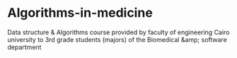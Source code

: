 # Algorithms-in-medicine
Data structure &amp; Algorithms course provided by faculty of engineering Cairo university to 3rd grade students (majors) of the Biomedical &amp;amp; software department 
